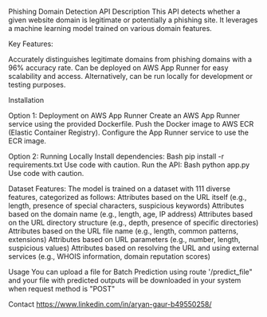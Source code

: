 Phishing Domain Detection API
Description
This API detects whether a given website domain is legitimate or potentially a phishing site. It leverages a machine learning model trained on various domain features.

Key Features:

Accurately distinguishes legitimate domains from phishing domains with a 96% accuracy rate.
Can be deployed on AWS App Runner for easy scalability and access.
Alternatively, can be run locally for development or testing purposes.

Installation

Option 1: Deployment on AWS App Runner
Create an AWS App Runner service using the provided Dockerfile.
Push the Docker image to AWS ECR (Elastic Container Registry).
Configure the App Runner service to use the ECR image.

Option 2: Running Locally
Install dependencies:
Bash
pip install -r requirements.txt
Use code with caution. 
Run the API:
Bash
python app.py
Use code with caution. 

Dataset Features: The model is trained on a dataset with 111 diverse features, categorized as follows:
Attributes based on the URL itself (e.g., length, presence of special characters, suspicious keywords)
Attributes based on the domain name (e.g., length, age, IP address)
Attributes based on the URL directory structure (e.g., depth, presence of specific directories)
Attributes based on the URL file name (e.g., length, common patterns, extensions)
Attributes based on URL parameters (e.g., number, length, suspicious values)
Attributes based on resolving the URL and using external services (e.g., WHOIS information, domain reputation scores)

Usage
You can upload a file for Batch Prediction using route '/predict_file" and your file with predicted outputs will be downloaded in your system when request method is "POST"

Contact
https://www.linkedin.com/in/aryan-gaur-b49550258/
